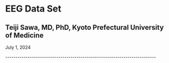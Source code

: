 # EEG Data Set
## Teiji Sawa, MD, PhD, Kyoto Prefectural University of Medicine
 <p> July 1, 2024 </p>

 <p> --------------------------------------------------------------------------</p>

